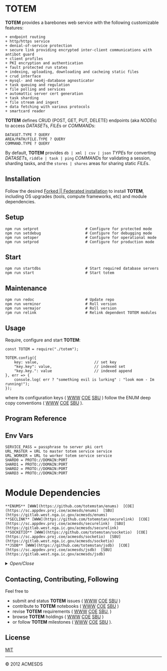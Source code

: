 # TOTEM

**TOTEM** provides a barebones web service with the following customizable features:

	+ endpoint routing
	+ http/https service
	+ denial-of-service protection
	+ secure link providing encrypted inter-client communications with antibot guard
	+ client profiles 
	+ PKI encryption and authentication
	+ fault protected run states
	+ indexing, uploading, downloading and cacheing static files
	+ crud interface
	+ mysql- and neo4j-database agnosticator
	+ task queuing and regulation
	+ file polling and services
	+ automattic server cert generation
	+ task sharding
	+ file stream and ingest
	+ data fetching with various protocols
	+ smartcard reader
  
**TOTEM** defines CRUD (POST, GET, PUT, DELETE) endpoints (aka *NODE*s) to access *DATASET*s, 
*FILE*s or *COMMAND*s:

	DATASET.TYPE ? QUERY
	AREA/PATH/FILE.TYPE ? QUERY
	COMMAND.TYPE ? QUERY

By default, **TOTEM** provides `db | xml | csv | json` *TYPE*s for converting *DATASET*s, 
`riddle | task | ping` *COMMAND*s for validating a session, sharding tasks,
and the `stores | shares` areas for sharing static *FILE*s.

## Installation

Follow the desired [Forked || Federated installation](https://github.com/totemstan/acmesds)
to install **TOTEM**, including OS upgrades (tools, compute frameworks, etc) and
module dependencies.

## Setup

	npm run setprot						# Configure for protected mode
	npm run setdebug					# Configure for debugging mode
	npm run setoper						# Configure for operational mode
	npm run setprod						# Configure for production mode

## Start

	npm run	startdbs					# Start required database servers
	npm run	start						# Start totem

## Maintenance
	
	npm run redoc						# Update repo
	npm run verminor					# Roll version
	npm run vermajor					# Roll version
	rpm run	relink						# Relink dependent TOTEM modules

## Usage

Require, configure and start **TOTEM**:
	
	const TOTEM = require("./totem");

	TOTEM.config({
		key: value, 						// set key
		"key.key": value, 					// indexed set
		"key.key.": value					// indexed append
	}, err => {
		console.log( err ? "something evil is lurking" : "look mom - Im running!");
	});

where its configuration keys (
[WWW](http://totem.zapto.org/shares/prm/totem/index.html) 
[COE](https://totem.west.ile.nga.ic.gov/shares/prm/totem/index.html) 
[SBU](https://totem.nga.mil/shares/prm/totem/index.html)
)
follow the ENUM deep copy conventions (
[WWW](https://github.com/totemstan/enum) 
[COE](https://sc.appdev.proj.coe/acmesds/enum) 
[SBU](https://gitlab.west.nga.ic.gov/acmesds/enum)
).


## Program Reference
## Env Vars

	SERVICE_PASS = passphrase to server pki cert
	URL_MASTER = URL to master totem service service
	URL_WORKER = URL to worker totem service service
	SHARD0 = PROTO://DOMAIN:PORT
	SHARD1 = PROTO://DOMAIN:PORT
	SHARD2 = PROTO://DOMAIN:PORT
	SHARD3 = PROTO://DOMAIN:PORT

# Module Dependencies

	**ENUMS** [WWW](https://github.com/totemstan/enums)  [COE](https://sc.appdev.proj.coe/acmesds/enums)  [SBU](https://gitlab.west.nga.ic.gov/acmesds/enums)  
	**SECLINK** [WWW](https://github.com/totemstan/securelink)  [COE](https://sc.appdev.proj.coe/acmesds/securelink)  [SBU](https://gitlab.west.nga.ic.gov/acmesds/securelink)  
	**SOCKETIO** [WWW](https://github.com/totemstan/socketio)  [COE](https://sc.appdev.proj.coe/acmesds/socketio)  [SBU](https://gitlab.west.nga.ic.gov/acmesds/socketio)  
	**JSDB** [WWW](https://github.com/totemstan/jsdb)  [COE](https://sc.appdev.proj.coe/acmesds/jsdb)  [SBU](https://gitlab.west.nga.ic.gov/acmesds/jsdb)  
<details>
<summary>
<i>Open/Close</i>
</summary>
## Modules

<dl>
<dt><a href="#TOTEM.module_String">String</a></dt>
<dd></dd>
<dt><a href="#module_TOTEM">TOTEM</a></dt>
<dd><p>Provides a <a href="https://github.com/totemstan/totem">barebones web service</a>.  This module documented 
in accordance with <a href="https://jsdoc.app/">jsdoc</a>.</p>
</dd>
</dl>

<a name="TOTEM.module_String"></a>

## String

* [String](#TOTEM.module_String)
    * [~parseXML(cb)](#TOTEM.module_String..parseXML) ⇐ <code>String</code>
    * [~parsePost()](#TOTEM.module_String..parsePost)

<a name="TOTEM.module_String..parseXML"></a>

### String~parseXML(cb) ⇐ <code>String</code>
Parse XML string into json and callback cb(json)

**Kind**: inner method of [<code>String</code>](#TOTEM.module_String)  
**Extends**: <code>String</code>  

| Param | Type | Description |
| --- | --- | --- |
| cb | <code>function</code> | callback( json || null if error ) |

<a name="TOTEM.module_String..parsePost"></a>

### String~parsePost()
**Kind**: inner method of [<code>String</code>](#TOTEM.module_String)  
<a name="module_TOTEM"></a>

## TOTEM
Provides a [barebones web service](https://github.com/totemstan/totem).  This module documented 
in accordance with [jsdoc](https://jsdoc.app/).

**Requires**: <code>module:http</code>, <code>module:https</code>, <code>module:fs</code>, <code>module:constants</code>, <code>module:cluster</code>, <code>module:child\_process</code>, <code>module:os</code>, <code>module:stream</code>, <code>module:vm</code>, <code>module:crypto</code>, <code>module:enums</code>, <code>module:jsdb</code>, <code>module:securelink</code>, <code>module:socketio</code>, <code>module:mime</code>, <code>module:mysql</code>, <code>module:xml2js</code>, <code>module:toobusy</code>, <code>module:json2csv</code>, <code>module:js2xmlparser</code>, <code>module:toobusy-js</code>, <code>module:cheerio</code>  
**Author**: [ACMESDS](https://totemstan.github.io)  
**Example**  
```js
// npm test T1
// Create simple service but dont start it.
Log({
	msg: "Im simply a Totem interface so Im not even running as a service", 
	default_fetcher_endpts: TOTEM.byTable,
	default_protect_mode: TOTEM.guard,
	default_cores_used: TOTEM.cores
});
```
**Example**  
```js
// npm test T2
// Totem service running in fault protection mode, no database, no UI; but I am running
// with 2 workers and the default endpoint routes.

TOTEM.config({
	mysql: null,
	guard: true,
	cores: 2
}, sql => {

	Log( 
`I'm a Totem service running in fault protection mode, no database, no UI; but I am running
with 2 workers and the default endpoint routes` );

});
```
**Example**  
```js
// npm test T3
// A Totem service with no workers.

TOTEM.config({
}, sql => {
	Log( 
`I'm a Totem service with no workers. I do, however, have a mysql database from which I've derived 
my startup options (see the openv.apps table for the Nick="Totem1").  
No endpoints to speak off (execept for the standard wget, riddle, etc) but you can hit "/files/" to index 
these files. `
	);
});
```
**Example**  
```js
// npm test T4
// Only 1 worker, unprotected, a mysql database, and two endpoints.

TOTEM.config({
	byTable: {
		dothis: function dothis(req,res) {  //< named handlers are shown in trace in console
			res( "123" );

			Log("", {
				do_query: req.query
			});
		},

		dothat: function dothat(req,res) {

			if (req.query.x)
				res( [{x:req.query.x+1,y:req.query.x+2}] );
			else
				res( new Error("We have a problem huston") );

			Log("", {
				msg: `Like dothis, but needs an ?x=value query`, 
				or_query: req.query,
				or_user: req.client
			});
		}
	}
}, sql => {
	Log("", {
		msg:
`As always, if the openv.apps Encrypt is set for the Nick="Totem" app, this service is now **encrypted** [*]
and has https (vs http) endpoints, here /dothis and /dothat endpoints.  Ive only requested only 1 worker (
aka core), Im running unprotected, and have a mysql database.  
[*] If my NICK.pfx does not already exists, Totem will create its password protected NICK.pfx cert from the
associated public NICK.crt and private NICK.key certs it creates.`,
		my_endpoints: T.byTable
	});
});
```
**Example**  
```js
// npm test T5
// no cores but a mysql database and an anti-bot shield

TOTEM.config({
	"secureIO.challenge.extend": 20
}, sql => {
	Log("", {
		msg:
`I am Totem client, with no cores but I do have mysql database and I have an anti-bot shield!!  Anti-bot
shields require a Encrypted service, and a UI (like that provided by DEBE) to be of any use.`, 
		mysql_derived_parms: T.site
	});
});
```
**Example**  
```js
// npm test T6
// Testing tasker with database, 3 cores and an additional /test endpoint.

TOTEM.config({
	guard: false,	// ex override default 
	cores: 3,		// ex override default

	"byTable.": {  // define endpoints
		test: function (req,res) {
			res(" here we go");  // endpoint must always repond to its client 
			if (CLUSTER.isMaster)  // setup tasking examples on on master
				switch (req.query.opt || 1) {  // test example runTask
					case 1: 
						T.runTask({  // setup tasking for loops over these keys
							keys: "i,j",
							i: [1,2,3],
							j: [4,5]
						}, 
							// define the task which returns a message msg
							($) => "hello i,j=" + [i,j] + " from worker " + $.worker + " on " + $.node, 

							// define the message msg handler
							(msg) => console.log(msg)
						);
						break;

					case 2:
						T.runTask({
							qos: 1,
							keys: "i,j",
							i: [1,2,3],
							j: [4,5]
						}, 
							($) => "hello i,j=" + [i,j] + " from worker " + $.worker + " on " + $.node, 
							(msg) => console.log(msg)
						);
						break;

					case 3:
						break;
				}

		}
	}

}, sql => {
	Log( "Testing runTask with database and 3 cores at /test endpoint" );
});
```
**Example**  
```js
// npm test T7
// Conduct db maintenance

TOTEM.config({
}, sql => {				
	Log( "db maintenance" );

	if (CLUSTER.isMaster)
		switch (process.argv[3]) {
			case 1: 
				sql.query( "select voxels.id as voxelID, chips.id as chipID from openv.voxels left join openv.chips on voxels.Ring = chips.Ring", function (err,recs) {
					recs.forEach( rec => {
						sql.query("update openv.voxels set chipID=? where ID=?", [rec.chipID, rec.voxelID], err => {
							Log(err);
						});
					});
				});
				break;

			case 2:
				sql.query("select ID, Ring from openv.voxels", function (err, recs) {
					recs.forEach( rec => {
						sql.query(
							"update openv.voxels set Point=geomFromText(?) where ?", 
							[ `POINT(${rec.Ring[0][0].x} ${rec.Ring[0][0].y})` , {ID: rec.ID} ], 
							err => {
								Log(err);
						});
					});
				});
				break;

			case 3:
				sql.query( "select voxels.id as voxelID, cache.id as chipID from openv.voxels left join openv.cache on voxels.Ring = cache.geo1", function (err,recs) {
					Log(err);
					recs.forEach( rec => {
						sql.query("update openv.voxels set chipID=? where ID=?", [rec.chipID, rec.voxelID], err => {
							Log(err);
						});
					});
				});
				break;

			case 4:
				sql.query("select ID, geo1 from openv.cache where bank='chip'", function (err, recs) {
					recs.forEach( rec => {
						if (rec.geo1)
							sql.query(
								"update openv.cache set x1=?, x2=? where ?", 
								[ rec.geo1[0][0].x, rec.geo1[0][0].y, {ID: rec.ID} ], 
								err => {
									Log(err);
							});
					});
				});
				break;

			case 5: 
				var parms = {
ring: "[degs] closed ring [lon, lon], ... ]  specifying an area of interest on the earth's surface",
"chip length": "[m] length of chip across an edge",
"chip samples": "[pixels] number of pixels across edge of chip"
				};
				//get all tables and revise field comments with info data here -  archive parms - /parms in flex will
				//use getfileds to get comments and return into

			case 6:
				var 
					RAN = require("../randpr"),
					ran = new RAN({
						models: ["sinc"],
						Mmax: 150,  // max coherence intervals
						Mstep: 5 	// step intervals
					});

				ran.config( function (pc) {
					var 
						vals = pc.values,
						vecs = pc.vectors,
						N = vals.length, 
						ref = vals[N-1];

					vals.forEach( (val, idx) => {
						var
							save = {
								correlation_model: pc.model,
								coherence_intervals: pc.intervals,
								eigen_value: val,
								eigen_index: idx,
								ref_value: ref,
								max_intervals: ran.Mmax,
								eigen_vector: JSON.stringify( vecs[idx] )
							};

						sql.query("INSERT INTO openv.pcs SET ? ON DUPLICATE KEY UPDATE ?", [save,save] );	
					});
				});
				break;	
		}
});		
```
**Example**  
```js
// npm test T8
// Conduct neo4j database maintenance

const $ = require("../man/man.js");
TOTEM.config();
neoThread( neo => {
	neo.cypher( "MATCH (n:gtd) RETURN n", {}, (err,nodes) => {
		Log("nodes",err,nodes.length,nodes[0]);
		var map = {};
		nodes.forEach( (node,idx) => map[node.n.name] = idx );
		//Log(">map",map);

		neo.cypher( "MATCH (a:gtd)-[r]->(b:gtd) RETURN r", {}, (err,edges) => {
			Log("edges",err,edges.length,edges[0]);
			var 
				N = nodes.length,	
				cap = $([N,N], (u,v,C) => C[u][v] = 0 ),
				lambda = $([N,N], (u,v,L) => L[u][v] = 0),
				lamlist = $(N, (n,L) => L[n] = [] );

			edges.forEach( edge => cap[map[edge.r.srcId]][map[edge.r.tarId]] = 1 );

			//Log(">cap",cap);

			for (var s=0; s<N; s++)
				for (var t=s+1; t<N; t++) {
					var 
						{cutset} = $.MaxFlowMinCut(cap,s,t),
						cut = lambda[s][t] = lambda[t][s] = cutset.length;

					lamlist[cut].push([s,t]);
				}

			lamlist.forEach( (list,r) => {
				if ( r && list.length ) Log(r,list);
			});

		});
	});
});	
```

* [TOTEM](#module_TOTEM)
    * _static_
        * [.CORS](#module_TOTEM.CORS)
        * [.defaultType](#module_TOTEM.defaultType)
        * [.secureIO](#module_TOTEM.secureIO)
            * [.sio](#module_TOTEM.secureIO.sio)
            * [.host](#module_TOTEM.secureIO.host)
            * [.challenge](#module_TOTEM.secureIO.challenge)
                * [.extend](#module_TOTEM.secureIO.challenge.extend)
            * [.inspect()](#module_TOTEM.secureIO.inspect)
        * [.mysql](#module_TOTEM.mysql)
        * [.errors](#module_TOTEM.errors)
        * [.tasking](#module_TOTEM.tasking)
        * [.dogs](#module_TOTEM.dogs)
        * [.stop](#module_TOTEM.stop)
        * [.sqlThread](#module_TOTEM.sqlThread)
        * [.neoThread](#module_TOTEM.neoThread)
        * [.crudIF](#module_TOTEM.crudIF)
        * [.filterFlag](#module_TOTEM.filterFlag)
        * [.cores](#module_TOTEM.cores)
        * [.onFile](#module_TOTEM.onFile)
        * [.modTimes](#module_TOTEM.modTimes)
        * [.behindProxy](#module_TOTEM.behindProxy)
        * [.name](#module_TOTEM.name)
        * [.certPass](#module_TOTEM.certPass)
        * [.site](#module_TOTEM.site)
        * [.filterType](#module_TOTEM.filterType)
        * [.byTable](#module_TOTEM.byTable)
            * [.ping(req, res)](#module_TOTEM.byTable.ping)
            * [.task(req, res)](#module_TOTEM.byTable.task)
            * [.riddle(req, res)](#module_TOTEM.byTable.riddle)
        * [.byAction](#module_TOTEM.byAction)
            * [.select(req, res)](#module_TOTEM.byAction.select)
            * [.update(req, res)](#module_TOTEM.byAction.update)
            * [.delete(req, res)](#module_TOTEM.byAction.delete)
            * [.insert(req, res)](#module_TOTEM.byAction.insert)
            * [.execute(req, res)](#module_TOTEM.byAction.execute)
        * [.byType](#module_TOTEM.byType)
        * [.byArea](#module_TOTEM.byArea)
            * [.all(req, res)](#module_TOTEM.byArea.all)
        * [.trustStore](#module_TOTEM.trustStore)
        * [.server](#module_TOTEM.server)
        * [.guard](#module_TOTEM.guard)
        * [.guards](#module_TOTEM.guards)
        * [.admitRules](#module_TOTEM.admitRules)
        * [.proxies](#module_TOTEM.proxies)
        * [.paths](#module_TOTEM.paths)
        * [.sqls](#module_TOTEM.sqls)
        * [.uploadFile](#module_TOTEM.uploadFile)
        * [.busyTime](#module_TOTEM.busyTime)
        * [.cache](#module_TOTEM.cache)
        * [.loginClient(req, res)](#module_TOTEM.loginClient)
        * [.dsThread(req, cb)](#module_TOTEM.dsThread)
        * [.routeRequest(req, res)](#module_TOTEM.routeRequest)
        * [.startDogs()](#module_TOTEM.startDogs)
        * [.config(opts, cb)](#module_TOTEM.config)
            * [~configService(agent)](#module_TOTEM.config..configService)
                * [~createServer()](#module_TOTEM.config..configService..createServer)
                    * [~startServer(server, port, cb)](#module_TOTEM.config..configService..createServer..startServer)
        * [.initialize()](#module_TOTEM.initialize)
        * [.runTask(opts, task, cb)](#module_TOTEM.runTask)
        * [.watchFile(path, callback)](#module_TOTEM.watchFile)
        * [.createCert(owner, password, cb)](#module_TOTEM.createCert)
        * [.getBrick(client, name, cb)](#module_TOTEM.getBrick)
        * [.setContext()](#module_TOTEM.setContext)
    * _inner_
        * [~stopService()](#module_TOTEM..stopService)
        * [~uploadFile(client, source, sinkPath, tags, cb)](#module_TOTEM..uploadFile)

<a name="module_TOTEM.CORS"></a>

### TOTEM.CORS
Enable to support cross-origin-scripting

**Kind**: static property of [<code>TOTEM</code>](#module_TOTEM)  
<a name="module_TOTEM.defaultType"></a>

### TOTEM.defaultType
Default NODE type during a route

**Kind**: static property of [<code>TOTEM</code>](#module_TOTEM)  
<a name="module_TOTEM.secureIO"></a>

### TOTEM.secureIO
SecureLink configuration settings.  Null to disable.

**Kind**: static property of [<code>TOTEM</code>](#module_TOTEM)  

* [.secureIO](#module_TOTEM.secureIO)
    * [.sio](#module_TOTEM.secureIO.sio)
    * [.host](#module_TOTEM.secureIO.host)
    * [.challenge](#module_TOTEM.secureIO.challenge)
        * [.extend](#module_TOTEM.secureIO.challenge.extend)
    * [.inspect()](#module_TOTEM.secureIO.inspect)

<a name="module_TOTEM.secureIO.sio"></a>

#### secureIO.sio
Socketio i/f set on SECLINK config

**Kind**: static property of [<code>secureIO</code>](#module_TOTEM.secureIO)  
<a name="module_TOTEM.secureIO.host"></a>

#### secureIO.host
Name of SECLINK host for determining trusted clinets etc

**Kind**: static property of [<code>secureIO</code>](#module_TOTEM.secureIO)  
<a name="module_TOTEM.secureIO.challenge"></a>

#### secureIO.challenge
Specifiies client challenge options

**Kind**: static property of [<code>secureIO</code>](#module_TOTEM.secureIO)  
<a name="module_TOTEM.secureIO.challenge.extend"></a>

##### challenge.extend
Number of antibot riddles to extend

**Kind**: static property of [<code>challenge</code>](#module_TOTEM.secureIO.challenge)  
**Cfg**: <code>Number</code> [extend=0]  
<a name="module_TOTEM.secureIO.inspect"></a>

#### secureIO.inspect()
Used to inspect unencrypted messages

**Kind**: static method of [<code>secureIO</code>](#module_TOTEM.secureIO)  
<a name="module_TOTEM.mysql"></a>

### TOTEM.mysql
MySQL connection options

**Kind**: static property of [<code>TOTEM</code>](#module_TOTEM)  
<a name="module_TOTEM.errors"></a>

### TOTEM.errors
Error messages

**Kind**: static property of [<code>TOTEM</code>](#module_TOTEM)  
**Cfg**: <code>Object</code>  
<a name="module_TOTEM.tasking"></a>

### TOTEM.tasking
Common methods for task sharding

**Kind**: static property of [<code>TOTEM</code>](#module_TOTEM)  
**Cfg**: <code>Object</code>  
<a name="module_TOTEM.dogs"></a>

### TOTEM.dogs
Watchdogs {name: dog(sql, lims), ... } run at intervals dog.cycle seconds usings its
	dog.trace, dog.parms, sql connector and threshold parameters.

**Kind**: static property of [<code>TOTEM</code>](#module_TOTEM)  
**Cfg**: <code>Object</code>  
<a name="module_TOTEM.stop"></a>

### TOTEM.stop
Stop the server.

**Kind**: static property of [<code>TOTEM</code>](#module_TOTEM)  
**Cfg**: <code>Function</code>  
<a name="module_TOTEM.sqlThread"></a>

### TOTEM.sqlThread
Thread a new sql connection to a callback.

**Kind**: static property of [<code>TOTEM</code>](#module_TOTEM)  
**Cfg**: <code>Function</code>  

| Param | Type | Description |
| --- | --- | --- |
| cb | <code>function</code> | callback(sql connector) |

<a name="module_TOTEM.neoThread"></a>

### TOTEM.neoThread
Thread a new neo4j connection to a callback.

**Kind**: static property of [<code>TOTEM</code>](#module_TOTEM)  
**Cfg**: <code>Function</code>  

| Param | Type | Description |
| --- | --- | --- |
| cb | <code>function</code> | callback(sql connector) |

<a name="module_TOTEM.crudIF"></a>

### TOTEM.crudIF
REST-to-CRUD translations

**Kind**: static property of [<code>TOTEM</code>](#module_TOTEM)  
**Cfg**: <code>Object</code>  
<a name="module_TOTEM.filterFlag"></a>

### TOTEM.filterFlag
Options to parse request flags

**Kind**: static property of [<code>TOTEM</code>](#module_TOTEM)  
**Cfg**: <code>Object</code>  
<a name="module_TOTEM.cores"></a>

### TOTEM.cores
Number of worker cores (0 for master-only).  If cores>0, masterport should != workPort, master becomes HTTP server, and workers
	become HTTP/HTTPS depending on encrypt option.  In the coreless configuration, master become HTTP/HTTPS depending on 
	encrypt option, and there are no workers.  In this way, a client can access stateless workers on the workerport, and stateful 
	workers via the masterport.

**Kind**: static property of [<code>TOTEM</code>](#module_TOTEM)  
**Cfg**: <code>Number</code> [cores=0]  
<a name="module_TOTEM.onFile"></a>

### TOTEM.onFile
Folder watching callbacks cb(path)

**Kind**: static property of [<code>TOTEM</code>](#module_TOTEM)  
**Cfg**: <code>Object</code>  
<a name="module_TOTEM.modTimes"></a>

### TOTEM.modTimes
File mod-times tracked as OS will trigger multiple events when file changed

**Kind**: static property of [<code>TOTEM</code>](#module_TOTEM)  
**Cfg**: <code>Object</code>  
<a name="module_TOTEM.behindProxy"></a>

### TOTEM.behindProxy
Enable if https server being proxied

**Kind**: static property of [<code>TOTEM</code>](#module_TOTEM)  
**Cfg**: <code>Boolean</code> [behindProxy=false]  
<a name="module_TOTEM.name"></a>

### TOTEM.name
Service name used to
		1) derive site parms from mysql openv.apps by Nick=name
		2) set mysql name.table for guest clients,
		3) identify server cert name.pfx file.

	If the Nick=name is not located in openv.apps, the supplied	config() options 
	are not overridden.

**Kind**: static property of [<code>TOTEM</code>](#module_TOTEM)  
<a name="module_TOTEM.certPass"></a>

### TOTEM.certPass
Enabled when master/workers on encrypted service

**Kind**: static property of [<code>TOTEM</code>](#module_TOTEM)  
**Cfg**: <code>Boolean</code>  
<a name="module_TOTEM.site"></a>

### TOTEM.site
Site context extended by the mysql derived query when service starts

**Kind**: static property of [<code>TOTEM</code>](#module_TOTEM)  
**Cfg**: <code>Object</code>  
<a name="module_TOTEM.filterType"></a>

### TOTEM.filterType
Endpoint filterType cb(data data as string || error)

**Kind**: static property of [<code>TOTEM</code>](#module_TOTEM)  
**Cfg**: <code>Object</code>  
<a name="module_TOTEM.byTable"></a>

### TOTEM.byTable
By-table endpoint routers {table: method(req,res), ... } for data fetchers, system and user management

**Kind**: static property of [<code>TOTEM</code>](#module_TOTEM)  
**Cfg**: <code>Object</code>  

* [.byTable](#module_TOTEM.byTable)
    * [.ping(req, res)](#module_TOTEM.byTable.ping)
    * [.task(req, res)](#module_TOTEM.byTable.task)
    * [.riddle(req, res)](#module_TOTEM.byTable.riddle)

<a name="module_TOTEM.byTable.ping"></a>

#### byTable.ping(req, res)
Endpoint to test connectivity.

**Kind**: static method of [<code>byTable</code>](#module_TOTEM.byTable)  

| Param | Type | Description |
| --- | --- | --- |
| req | <code>Object</code> | Totem request |
| res | <code>function</code> | Totem response |

<a name="module_TOTEM.byTable.task"></a>

#### byTable.task(req, res)
Endpoint to shard a task to the compute nodes.

**Kind**: static method of [<code>byTable</code>](#module_TOTEM.byTable)  

| Param | Type | Description |
| --- | --- | --- |
| req | <code>Object</code> | Totem request |
| res | <code>function</code> | Totem response |

<a name="module_TOTEM.byTable.riddle"></a>

#### byTable.riddle(req, res)
Endpoint to validate clients response to an antibot challenge.

**Kind**: static method of [<code>byTable</code>](#module_TOTEM.byTable)  

| Param | Type | Description |
| --- | --- | --- |
| req | <code>Object</code> | Totem session request |
| res | <code>function</code> | Totem response callback |

<a name="module_TOTEM.byAction"></a>

### TOTEM.byAction
By-action endpoint routers for accessing engines

**Kind**: static property of [<code>TOTEM</code>](#module_TOTEM)  
**Cfg**: <code>Object</code>  

* [.byAction](#module_TOTEM.byAction)
    * [.select(req, res)](#module_TOTEM.byAction.select)
    * [.update(req, res)](#module_TOTEM.byAction.update)
    * [.delete(req, res)](#module_TOTEM.byAction.delete)
    * [.insert(req, res)](#module_TOTEM.byAction.insert)
    * [.execute(req, res)](#module_TOTEM.byAction.execute)

<a name="module_TOTEM.byAction.select"></a>

#### byAction.select(req, res)
CRUD endpoint to respond to a select||GET request

**Kind**: static method of [<code>byAction</code>](#module_TOTEM.byAction)  
**Cfg**: <code>Function</code>  

| Param | Type | Description |
| --- | --- | --- |
| req | <code>Object</code> | Totem session request |
| res | <code>function</code> | Totem session response |

<a name="module_TOTEM.byAction.update"></a>

#### byAction.update(req, res)
CRUD endpoint to respond to a update||POST request

**Kind**: static method of [<code>byAction</code>](#module_TOTEM.byAction)  
**Cfg**: <code>Function</code>  

| Param | Type | Description |
| --- | --- | --- |
| req | <code>Object</code> | Totem session request |
| res | <code>function</code> | Totem session response |

<a name="module_TOTEM.byAction.delete"></a>

#### byAction.delete(req, res)
CRUD endpoint to respond to a delete||DELETE request

**Kind**: static method of [<code>byAction</code>](#module_TOTEM.byAction)  
**Cfg**: <code>Function</code>  

| Param | Type | Description |
| --- | --- | --- |
| req | <code>Object</code> | Totem session request |
| res | <code>function</code> | Totem session response |

<a name="module_TOTEM.byAction.insert"></a>

#### byAction.insert(req, res)
CRUD endpoint to respond to a insert||PUT request

**Kind**: static method of [<code>byAction</code>](#module_TOTEM.byAction)  
**Cfg**: <code>Function</code>  

| Param | Type | Description |
| --- | --- | --- |
| req | <code>Object</code> | Totem session request |
| res | <code>function</code> | Totem session response |

<a name="module_TOTEM.byAction.execute"></a>

#### byAction.execute(req, res)
CRUD endpoint to respond to a Totem request

**Kind**: static method of [<code>byAction</code>](#module_TOTEM.byAction)  
**Cfg**: <code>Function</code>  

| Param | Type | Description |
| --- | --- | --- |
| req | <code>Object</code> | Totem session request |
| res | <code>function</code> | Totem session response |

<a name="module_TOTEM.byType"></a>

### TOTEM.byType
By-type endpoint routers  {type: method(req,res), ... } for accessing dataset readers

**Kind**: static property of [<code>TOTEM</code>](#module_TOTEM)  
**Cfg**: <code>Object</code>  
<a name="module_TOTEM.byArea"></a>

### TOTEM.byArea
By-area endpoint routers {area: method(req,res), ... } for sending/cacheing/navigating files

**Kind**: static property of [<code>TOTEM</code>](#module_TOTEM)  
**Cfg**: <code>Object</code>  
<a name="module_TOTEM.byArea.all"></a>

#### byArea.all(req, res)
Default area navigator used for all areas.

**Kind**: static method of [<code>byArea</code>](#module_TOTEM.byArea)  

| Param | Type | Description |
| --- | --- | --- |
| req | <code>Object</code> | Totem session request |
| res | <code>function</code> | Totem session response |

<a name="module_TOTEM.trustStore"></a>

### TOTEM.trustStore
Trust store extened with certs in the certs.truststore folder when the service starts in encrypted mode

**Kind**: static property of [<code>TOTEM</code>](#module_TOTEM)  
**Cfg**: <code>Object</code>  
<a name="module_TOTEM.server"></a>

### TOTEM.server
CRUD endpoint to respond to Totem request

**Kind**: static property of [<code>TOTEM</code>](#module_TOTEM)  
**Cfg**: <code>Object</code>  
<a name="module_TOTEM.guard"></a>

### TOTEM.guard
Enable/disable service fault protection guards

**Kind**: static property of [<code>TOTEM</code>](#module_TOTEM)  
**Cfg**: <code>Boolean</code>  
<a name="module_TOTEM.guards"></a>

### TOTEM.guards
Service guard modes

**Kind**: static property of [<code>TOTEM</code>](#module_TOTEM)  
**Cfg**: <code>Object</code>  
<a name="module_TOTEM.admitRules"></a>

### TOTEM.admitRules
Client admission rules

**Kind**: static property of [<code>TOTEM</code>](#module_TOTEM)  
**Cfg**: <code>Object</code>  
<a name="module_TOTEM.proxies"></a>

### TOTEM.proxies
**Kind**: static property of [<code>TOTEM</code>](#module_TOTEM)  
<a name="module_TOTEM.paths"></a>

### TOTEM.paths
Default paths to service files

**Kind**: static property of [<code>TOTEM</code>](#module_TOTEM)  
**Cfg**: <code>Object</code>  
<a name="module_TOTEM.sqls"></a>

### TOTEM.sqls
**Kind**: static property of [<code>TOTEM</code>](#module_TOTEM)  
<a name="module_TOTEM.uploadFile"></a>

### TOTEM.uploadFile
File uploader

**Kind**: static property of [<code>TOTEM</code>](#module_TOTEM)  
**Cfg**: <code>Function</code>  
<a name="module_TOTEM.busyTime"></a>

### TOTEM.busyTime
Server toobusy check period in seconds

**Kind**: static property of [<code>TOTEM</code>](#module_TOTEM)  
**Cfg**: <code>Number</code>  
<a name="module_TOTEM.cache"></a>

### TOTEM.cache
File cache

**Kind**: static property of [<code>TOTEM</code>](#module_TOTEM)  
**Cfg**: <code>Object</code>  
<a name="module_TOTEM.loginClient"></a>

### TOTEM.loginClient(req, res)
Validate a client's session by attaching a log, profile, group, client, 
	cert and joined info to this `req` request then callback `res`(error) with 
	a null `error` if the session was sucessfully validated.

**Kind**: static method of [<code>TOTEM</code>](#module_TOTEM)  

| Param | Type | Description |
| --- | --- | --- |
| req | <code>Object</code> | totem session request |
| res | <code>function</code> | totem session responder |

<a name="module_TOTEM.dsThread"></a>

### TOTEM.dsThread(req, cb)
Start a dataset thread.  In phase 3/3 of the session connection, append 
	{query,index,flags,where} and {sql,table,area,path,type} to the request.

**Kind**: static method of [<code>TOTEM</code>](#module_TOTEM)  

| Param | Type | Description |
| --- | --- | --- |
| req | <code>Object</code> | Totem endpoint request |
| cb | <code>function</code> | callback(competed req) |

<a name="module_TOTEM.routeRequest"></a>

### TOTEM.routeRequest(req, res)
Route NODE = /DATASET.TYPE requests using the configured byArea, byType, byTable, 
	byActionTable then byAction routers.	

	The provided response method accepts a string, an objects, an array, an error, or 
	a file-cache function and terminates the session's sql connection.  The client is 
	validated and their session logged.

	In phase3 of the session setup, the following is added to the req:

		files: [...]		// list of files being uploaded
		//canvas: {...}		// canvas being uploaded
		query: {...} 		// raw keys from url
		where: {...} 		// sql-ized query keys from url
		body: {...}			// body keys from request 
		flags: {...} 		// flag keys from url
		index: {...}		// sql-ized index keys from url
		path: "/[area/...]name.type"			// requested resource
		area: "name"		// file area being requested
		table: "name"		// name of sql table being requested
		ds:	"db.name"		// fully qualified sql table
		body: {...}			// json parsed post
		type: "type" 		// type part

**Kind**: static method of [<code>TOTEM</code>](#module_TOTEM)  
**Cfg**: <code>Function</code>  

| Param | Type | Description |
| --- | --- | --- |
| req | <code>Object</code> | session request |
| res | <code>Object</code> | session response |

<a name="module_TOTEM.startDogs"></a>

### TOTEM.startDogs()
Start watchdogs

**Kind**: static method of [<code>TOTEM</code>](#module_TOTEM)  
<a name="module_TOTEM.config"></a>

### TOTEM.config(opts, cb)
Configure and start the service with options and optional callback when started.
	Configure database, define site context, then protect, connect, start and initialize this server.

**Kind**: static method of [<code>TOTEM</code>](#module_TOTEM)  
**Cfg**: <code>Function</code>  

| Param | Type | Description |
| --- | --- | --- |
| opts | <code>Object</code> | configuration options following the Copy() conventions. |
| cb | <code>function</code> | callback(err) after service configured |


* [.config(opts, cb)](#module_TOTEM.config)
    * [~configService(agent)](#module_TOTEM.config..configService)
        * [~createServer()](#module_TOTEM.config..configService..createServer)
            * [~startServer(server, port, cb)](#module_TOTEM.config..configService..createServer..startServer)

<a name="module_TOTEM.config..configService"></a>

#### config~configService(agent)
Configure (create, start then initialize) a service that will handle its request-response 
		sessions.

		The session request is constructed in 3 phases: reqThread, resThread, then dsThread.
		As these phases are performed, the request hash req is extended.

**Kind**: inner method of [<code>config</code>](#module_TOTEM.config)  

| Param | Type | Description |
| --- | --- | --- |
| agent | <code>function</code> | callback(req,res) to handle session request-response |


* [~configService(agent)](#module_TOTEM.config..configService)
    * [~createServer()](#module_TOTEM.config..configService..createServer)
        * [~startServer(server, port, cb)](#module_TOTEM.config..configService..createServer..startServer)

<a name="module_TOTEM.config..configService..createServer"></a>

##### configService~createServer()
Create and start the HTTP/HTTPS server.  If starting a HTTPS server, the truststore
			is scanned for PKI certs.

**Kind**: inner method of [<code>configService</code>](#module_TOTEM.config..configService)  
<a name="module_TOTEM.config..configService..createServer..startServer"></a>

###### createServer~startServer(server, port, cb)
Start service and attach listener.  Established the secureIO if configured.  Establishes
				server-busy tests to thwart deniel-of-service attackes and process guards to trap faults.  When
				starting the master process, other configurations are completed.  Watchdogs and proxies are
				also established.

**Kind**: inner method of [<code>createServer</code>](#module_TOTEM.config..configService..createServer)  

| Param | Type | Description |
| --- | --- | --- |
| server | <code>Object</code> | server being started |
| port | <code>Numeric</code> | port number to listen on |
| cb | <code>function</code> | callback listener cb(Req,Res) |

<a name="module_TOTEM.initialize"></a>

### TOTEM.initialize()
**Kind**: static method of [<code>TOTEM</code>](#module_TOTEM)  
<a name="module_TOTEM.runTask"></a>

### TOTEM.runTask(opts, task, cb)
Shard one or more tasks to workers residing in a compute node cloud.

**Kind**: static method of [<code>TOTEM</code>](#module_TOTEM)  
**Cfg**: <code>Function</code>  

| Param | Type | Description |
| --- | --- | --- |
| opts | <code>Object</code> | tasking options (see example) |
| task | <code>function</code> | runTask of the form ($) => {return msg} where $ contains process info |
| cb | <code>function</code> | callback of the form (msg) => {...} to process msg returned by task |

**Example**  
```js
runTask({  		// example
		keys: "i,j,k",  	// e.g. array indecies
		i: [0,1,2,3],  		// domain of index i
		j: [4,8],				// domain of index j
		k: [0],					// domain of index k
		qos: 0,				// regulation time in ms if not zero
		local: false, 		// enable to run task local, i.e. w/o workers and nodes
		workers: 4, 		// limit number of workers (aka cores) per node
		nodes: 3 			// limit number of nodes (ala locales) in the cluster
	}, 
		// here, a simple task that returns a message 
		$ => "my result is " + (i + j*k) + " from " + $.worker + " on "  + $.node,

		// here, a simple callback that displays the task results
		msg => console.log(msg) 
	);

	
```
<a name="module_TOTEM.watchFile"></a>

### TOTEM.watchFile(path, callback)
Establish smart file watcher when file at area/name has changed.

**Kind**: static method of [<code>TOTEM</code>](#module_TOTEM)  
**Cfg**: <code>Function</code>  

| Param | Type | Description |
| --- | --- | --- |
| path | <code>String</code> | to file being watched |
| callback | <code>function</code> | cb(sql, name, path) when file at path has changed |

<a name="module_TOTEM.createCert"></a>

### TOTEM.createCert(owner, password, cb)
Create a cert for the desired owner with the desired passphrase then 
	callback cb() when complete.

**Kind**: static method of [<code>TOTEM</code>](#module_TOTEM)  

| Param | Type | Description |
| --- | --- | --- |
| owner | <code>String</code> | userID to own this cert |
| password | <code>String</code> | for this cert |
| cb | <code>function</code> | callback when completed |

<a name="module_TOTEM.getBrick"></a>

### TOTEM.getBrick(client, name, cb)
Get (or create if needed) a file with callback cb(fileID, sql) if no errors

**Kind**: static method of [<code>TOTEM</code>](#module_TOTEM)  
**Cfg**: <code>Function</code>  

| Param | Type | Description |
| --- | --- | --- |
| client | <code>String</code> | owner of file |
| name | <code>String</code> | of file to get/make |
| cb | <code>function</code> | callback(file, sql) if no errors |

<a name="module_TOTEM.setContext"></a>

### TOTEM.setContext()
Sets the site context parameters.

**Kind**: static method of [<code>TOTEM</code>](#module_TOTEM)  
**Cfg**: <code>Function</code>  
<a name="module_TOTEM..stopService"></a>

### TOTEM~stopService()
Stop the server.

**Kind**: inner method of [<code>TOTEM</code>](#module_TOTEM)  
<a name="module_TOTEM..uploadFile"></a>

### TOTEM~uploadFile(client, source, sinkPath, tags, cb)
Uploads a source stream `srcStream` to a target file `sinkPath` owned by the 
specified `client`; optional `tags` are tagged to the upload and the callback 
`cb` is made if the upload was successful.

**Kind**: inner method of [<code>TOTEM</code>](#module_TOTEM)  

| Param | Type | Description |
| --- | --- | --- |
| client | <code>String</code> | file owner |
| source | <code>Stream</code> | stream |
| sinkPath | <code>String</code> | path to target file |
| tags | <code>Object</code> | hash of tags to add to file |
| cb | <code>function</code> | callback(file) if upload successful |

</details>

## Contacting, Contributing, Following

Feel free to 
* submit and status **TOTEM** issues (
[WWW](http://totem.zapto.org/issues.view) 
[COE](https://totem.west.ile.nga.ic.gov/issues.view) 
[SBU](https://totem.nga.mil/issues.view)
)  
* contribute to **TOTEM** notebooks (
[WWW](http://totem.zapto.org/shares/notebooks/) 
[COE](https://totem.west.ile.nga.ic.gov/shares/notebooks/) 
[SBU](https://totem.nga.mil/shares/notebooks/)
)  
* revise **TOTEM** requirements (
[WWW](http://totem.zapto.org/reqts.view) 
[COE](https://totem.west.ile.nga.ic.gov/reqts.view) 
[SBU](https://totem.nga.mil/reqts.view), 
)  
* browse **TOTEM** holdings (
[WWW](http://totem.zapto.org/) 
[COE](https://totem.west.ile.nga.ic.gov/) 
[SBU](https://totem.nga.mil/)
)  
* or follow **TOTEM** milestones (
[WWW](http://totem.zapto.org/milestones.view) 
[COE](https://totem.west.ile.nga.ic.gov/milestones.view) 
[SBU](https://totem.nga.mil/milestones.view)
).

## License

[MIT](LICENSE)

* * *

&copy; 2012 ACMESDS
